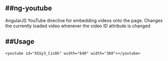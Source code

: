 ##ng-youtube
---
AngularJS YouTube directive for embedding videos onto the page. Changes the currently loaded video whenever the video ID attribute is changed

##Usage
---
```markup
<youtube id="XGSy3_Czz8k" width="640" width="360"></youtube>
```
